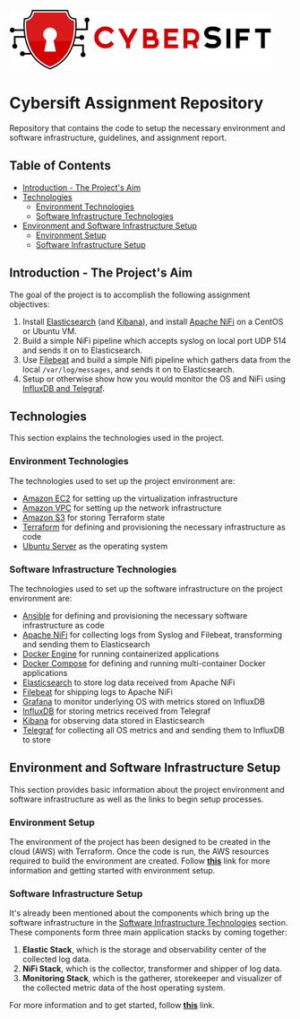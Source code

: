 ![cybersift-logo](./resources/images/cybersift-logo.png)

# Cybersift Assignment Repository

Repository that contains the code to setup the necessary environment and software infrastructure, guidelines, and assignment report.

## Table of Contents

- [Introduction - The Project's Aim](#introduction---the-projects-aim)
- [Technologies](#technologies)
  - [Environment Technologies](#environment-technologies)
  - [Software Infrastructure Technologies](#software-infrastructure-technologies)
- [Environment and Software Infrastructure Setup](#environment-and-software-infrastructure-setup)
  - [Environment Setup]()
  - [Software Infrastructure Setup]()

## Introduction - The Project's Aim

The goal of the project is to accomplish the following assignment objectives:

1. Install [Elasticsearch](https://www.elastic.co/guide/en/elasticsearch/reference/current/getting-started.html) (and [Kibana](https://www.elastic.co/guide/en/kibana/current/get-started.html)), and install [Apache NiFi](https://nifi.apache.org/docs/nifi-docs/html/getting-started.html) on a CentOS or Ubuntu VM.
2. Build a simple NiFi pipeline which accepts syslog on local port UDP 514 and sends it on to Elasticsearch.
3. Use [Filebeat](https://www.elastic.co/guide/en/beats/filebeat/current/filebeat-installation-configuration.html) and build a simple Nifi pipeline which gathers data from the local `/var/log/messages`, and sends it on to Elasticsearch.
4. Setup or otherwise show how you would monitor the OS and NiFi using [InfluxDB and Telegraf](https://portal.influxdata.com/downloads/).

## Technologies

This section explains the technologies used in the project.

### Environment Technologies

The technologies used to set up the project environment are:

- [Amazon EC2](https://aws.amazon.com/ec2/) for setting up the virtualization infrastructure
- [Amazon VPC](https://docs.aws.amazon.com/vpc/latest/userguide/what-is-amazon-vpc.html) for setting up the network infrastructure
- [Amazon S3](https://aws.amazon.com/s3/) for storing Terraform state
- [Terraform](https://www.terraform.io/) for defining and provisioning the necessary infrastructure as code
- [Ubuntu Server](https://ubuntu.com/server) as the operating system

### Software Infrastructure Technologies

The technologies used to set up the software infrastructure on the project environment are:

- [Ansible](https://docs.ansible.com/ansible/latest/getting_started/index.html) for defining and provisioning the necessary software infrastructure as code
- [Apache NiFi](https://nifi.apache.org/docs/nifi-docs/html/getting-started.html) for collecting logs from Syslog and Filebeat, transforming and sending them to Elasticsearch
- [Docker Engine](https://docs.docker.com/engine/) for running containerized applications
- [Docker Compose](https://docs.docker.com/compose/) for defining and running multi-container Docker applications
- [Elasticsearch](https://www.elastic.co/guide/en/elasticsearch/reference/current/getting-started.html) to store log data received from Apache NiFi
- [Filebeat](https://www.elastic.co/guide/en/beats/filebeat/current/filebeat-overview.html) for shipping logs to Apache NiFi
- [Grafana](https://grafana.com/oss/grafana/) to monitor underlying OS with metrics stored on InfluxDB
- [InfluxDB](https://www.influxdata.com/products/influxdb/) for storing metrics received from Telegraf
- [Kibana](https://www.elastic.co/guide/en/kibana/current/get-started.html) for observing data stored in Elasticsearch
- [Telegraf](https://www.influxdata.com/time-series-platform/telegraf/) for collecting all OS metrics and and sending them to InfluxDB to store

## Environment and Software Infrastructure Setup

This section provides basic information about the project environment and software infrastructure as well as the links to begin setup processes.

### Environment Setup

The environment of the project has been designed to be created in the cloud (AWS) with Terraform. Once the code is run, the AWS resources required to build the environment are created. Follow [**this**](./infrastructure/terraform/aws/README.md) link for more information and getting started with environment setup.

### Software Infrastructure Setup

It's already been mentioned about the components which bring up the software infrastructure in the  [Software Infrastructure Technologies](#software-infrastructure-technologies) section. These components form three main application stacks by coming together:

1. **Elastic Stack**, which is the storage and observability center of the collected log data. 
2. **NiFi Stack**, which is the collector, transformer and shipper of log data.
3. **Monitoring Stack**, which is the gatherer, storekeeper and visualizer of the collected metric data of the host operating system.

For more information and to get started, follow [**this**](./infrastructure/ansible/README.md) link.
